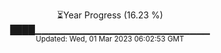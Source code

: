 <p align="center">
⏳Year Progress (16.23 %) <br>
████▁▁▁▁▁▁▁▁▁▁▁▁▁▁▁▁▁▁▁▁▁▁▁▁▁▁ <br>
<sub>Updated: Wed, 01 Mar 2023 06:02:53 GMT</sub>
</p>

